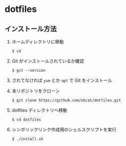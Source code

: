 # dotfiles

## インストール方法

1. ホームディレクトリに移動
    ```
    $ cd
    ```
    
1. Git がインストールされているか確認
    ```
    $ git --version
    ```
    
1. されてなければ `yum` とか `apt` で Git をインストール

1. 本リポジトリをクローン
    ```
    $ git clone https://github.com/obcat/dotfiles.git
    ````

1. dotfiles ディレクトリへ移動
    ```
    $ cd dotfiles
    ```

1. シンボリックリンク作成用のシェルスクリプトを実行
    ```
    $ ./install.sh
    ```
